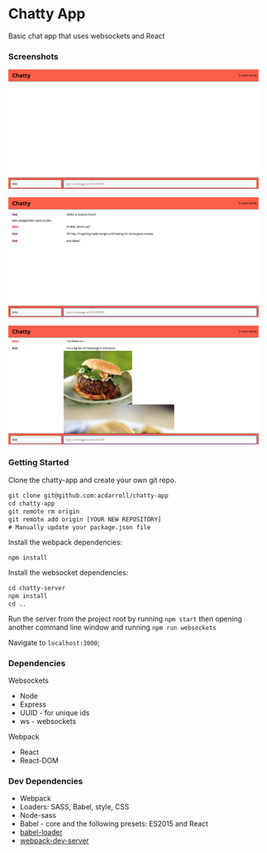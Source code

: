 Chatty App
=====================

Basic chat app that uses websockets and React

### Screenshots

!["Homepage"](https://github.com/acdarroll/chatty-app/blob/master/docs/homepage.png?raw=true)

!["Sending messages"](https://github.com/acdarroll/chatty-app/blob/master/docs/messages.png?raw=true)

!["Sending multiple images"](https://github.com/acdarroll/chatty-app/blob/master/docs/images-messages.png?raw=true)

### Getting Started

Clone the chatty-app and create your own git repo.

```
git clone git@github.com:acdarroll/chatty-app
cd chatty-app
git remote rm origin
git remote add origin [YOUR NEW REPOSITORY]
# Manually update your package.json file
```

Install the webpack dependencies:

```
npm install
```

Install the websocket dependencies:

```
cd chatty-server
npm install
cd ..
```

Run the server from the project root by running `npm start` then opening another command line window and running `npm run websockets`

Navigate to `localhost:3000`;

### Dependencies

Websockets

* Node
* Express
* UUID - for unique ids
* ws - websockets

Webpack

* React
* React-DOM

### Dev Dependencies

* Webpack
* Loaders: SASS, Babel, style, CSS
* Node-sass
* Babel - core and the following presets: ES2015 and React
* [babel-loader](https://github.com/babel/babel-loader)
* [webpack-dev-server](https://github.com/webpack/webpack-dev-server)

